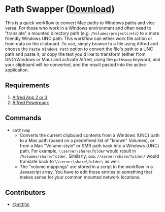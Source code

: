 Path Swapper ([Download](https://raw.github.com/mttjhn/alfred-workflows/master/Workflows/PathSwapper/PathSwapper.alfredworkflow))
=====================

This is a quick workflow to convert Mac paths to Windows paths and vice versa. For those who work in a Windows environment and often need to "translate" a mounted directory path (e.g. `/Volumes/projects/etc`) to a more friendly Windows UNC path. This workflow can either work file action or from data on the clipboard. To use, simply browse to a file using Alfred and choose the `Paste Windows Path` option to convert the file's path to a UNC path and paste it, or copy the text you'd like to transform (either from UNC/Windows or Mac) and activate Alfred, using the `pathswap` keyword, and your clipboard will be converted, and the result pasted into the active application.

## Requirements
1. [Alfred App 2 or 3](http://www.alfredapp.com/#download)
1. [Alfred Powerpack](https://buy.alfredapp.com/)

## Commands
- `pathswap`
    * Converts the current clipboard contents from a Windows (UNC) path to a Mac path (based on a predefined list of "known" Volumes), or from a Mac "Volume-style" or SMB path back into a Windows (UNC) path. For example, `\\server\share\folder` would result in `/Volumes/share/folder`. Similarly, `smb://server/share/folder/` would translate back to `\\server\share\folder\` as well. 
    * The "volume mappings" are stored in a script in the workflow in a Javascript array. You have to edit those entries to something that makes sense for your common mounted network locations.

## Contributors
- [@mttjhn](https://github.com/mttjhn)
